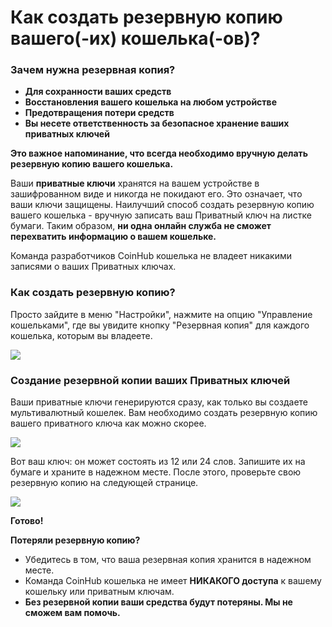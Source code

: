 # Как создать резервную копию вашего(-их) кошелька(-ов)?

### Зачем нужна резервная копия?

- **Для сохранности ваших средств**
- **Восстановления вашего кошелька на любом устройстве**
- **Предотвращения потери средств**
- **Вы несете ответственность за безопасное хранение ваших приватных ключей**
	
**Это важное напоминание, что всегда необходимо вручную делать резервную копию вашего кошелька.**

Ваши **приватные ключи** хранятся на вашем устройстве в зашифрованном виде и никогда не покидают его. Это означает, что ваши ключи защищены. Наилучший способ создать резервную копию вашего кошелька - вручную записать ваш Приватный ключ на листке бумаги. Таким образом, **ни одна онлайн служба не сможет перехватить информацию о вашем кошельке.**

Команда разработчиков CoinHub кошелька не владеет никакими записями о ваших Приватных ключах.

### Как создать резервную копию?

Просто зайдите в меню "Настройки", нажмите на опцию "Управление кошельками", где вы увидите кнопку "Резервная копия" для каждого кошелька, которым вы владеете.

![](../images/ios-backup-manage-s.png)

### Создание резервной копии ваших Приватных ключей

Ваши приватные ключи генерируются сразу, как только вы создаете мультивалютный кошелек. Вам необходимо создать резервную копию вашего приватного ключа как можно скорее.

![](../images/ios-backup-pk-s.png)

Вот ваш ключ: он может состоять из 12 или 24 слов. Запишите их на бумаге и храните в надежном месте. После этого, проверьте свою резервную копию на следующей странице.

![](../images/ios-backup-check-s.png)

**Готово!**

**Потеряли резервную копию?**

- Убедитесь в том, что ваша резервная копия хранится в надежном месте.
- Команда CoinHub кошелька не имеет **НИКАКОГО доступа** к вашему кошельку или приватным ключам.
- **Без резервной копии ваши средства будут потеряны. Мы не сможем вам помочь.**
